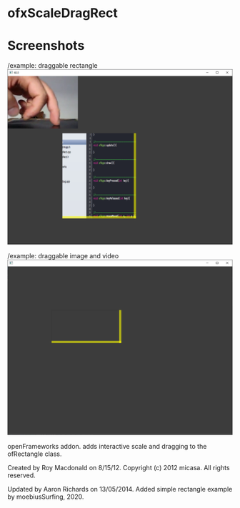 ofxScaleDragRect
================

# Screenshots

/example: draggable rectangle 
![image](/readme_images/Capture-example.PNG?raw=true "image")  

/example: draggable image and video
![image](/readme_images/Capture-example2.PNG?raw=true "image")  

openFrameworks addon. adds interactive scale and dragging to the ofRectangle class.

Created by Roy Macdonald on 8/15/12.
Copyright (c) 2012 micasa. All rights reserved.

Updated by Aaron Richards on 13/05/2014.
Added simple rectangle example by moebiusSurfing, 2020.